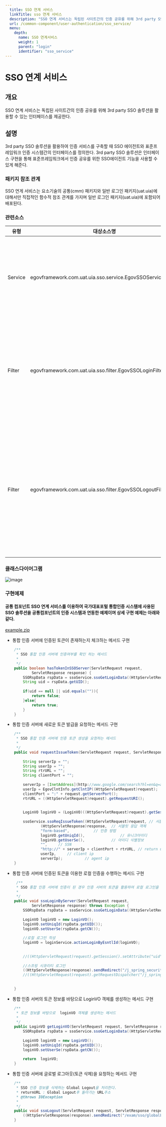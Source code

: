 ```yaml
---
  title: SSO 연계 서비스
  linkTitle: sso 연계 서비스
  description: "SSO 연계 서비스는 독립된 사이트간의 인증 공유를 위해 3rd party SSO 솔루션을 활용할 수 있는 인터페이스를 제공한다."
  url: /common-component/user-authentication/sso_service/
  menu:
    depth:
      name: SSO 연계서비스
      weight: 1
      parent: "login"
      identifier: "sso_service"
---
```




# SSO 연계 서비스

## 개요

 SSO 연계 서비스는 독립된 사이트간의 인증 공유를 위해 3rd party SSO 솔루션을 활용할 수 있는 인터페이스를 제공한다.

## 설명

 3rd party SSO 솔루션을 활용하여 인증 서비스를 구축할 때 SSO 에이전트와 표준프레임워크 인증 시스템간의 인터페이스를 정의한다. 3rd party SSO 솔루션은 인터페이스 구현을 통해 표준프레임워크에서 인증 공유를 위한 SSO에이전트 기능을 사용할 수 있게 해준다.

### 패키지 참조 관계

 SSO 연게 서비스는 요소기술의 공통(cmm) 패키지와 일반 로그인 패키지(uat.uia)에 대해서만 직접적인 함수적 참조 관계를 가지며 일반 로그인 패키지(uat.uia)에 포함되어 배포된다.

### 관련소스

| 유형 | 대상소스명 | 비고 |
| --- | --- | --- |
| Service | egovframework.com.uat.uia.sso.service.EgovSSOService.java | SSO연계 서비스 인터페이스를 정의하는 클래스 |
| Filter | egovframework.com.uat.uia.sso.filter.EgovSSOLoginFilter.java | SSO서버와 연계를 통해 SSO 인증을 실행하는 필터 클래스 |
| Filter | egovframework.com.uat.uia.sso.filter.EgovSSOLogoutFilter.java | 로그아웃 요청시 SSO서버의 글로벌 로그아웃을 처리해 주는 필터 클래스 |

### 클래스다이어그램

 ![image](./images/uat-sso_component.jpg)

### 구현예제

#### 공통 컴포넌트 SSO 연계 서비스를 이용하여 국가대표포털 통합인증 시스템에 사용된 SSO 솔루션을 공통컴포넌트의 인증 시스템과 연동한 예제이며 상세 구현 예제는 아래와 같다.

 [example.zip](https://www.egovframe.go.kr/wiki/lib/exe/fetch.php?media=egovframework:com:v2:uat:example.zip)

- 통합 인증 서버에 인증된 토큰이 존재하는지 체크하는 메서드 구현

```java
    /**
	 * SSO 통합 인증 서버에 인증여부를 확인 하는 메서드
	 * 
	 */
	public boolean hasTokenInSSOServer(ServletRequest request,
			ServletResponse response) {
		SSORspData rspData = ssoService.ssoGetLoginData((HttpServletRequest)request);
		String uid = rspData.getUID();
 
		if(uid == null || uid.equals("")){
			return false;
		}else{
			return true;
		}
	}
```

- 통합 인증 서버에 새로운 토큰 발급을 요청하는 메서드 구현

```java
    /**
	 * SSO 통합 인증 서버에 인증 토큰 생성을 요청하는 메서드
	 * 
	 */
	public void requestIssueToken(ServletRequest request, ServletResponse response) throws Exception {
 
		String serverIp = "";
    	String userIp = "";
    	String rtrURL = "";
    	String clientPort = "";
 
		serverIp = [InetAddress](http://www.google.com/search?hl=en&q=allinurl%3Ainetaddress+java.sun.com&btnI=I%27m%20Feeling%20Lucky).getLocalHost().getHostAddress();
		userIp = EgovClntInfo.getClntIP((HttpServletRequest)request);
		clientPort = ":" + request.getServerPort();	
    	rtrURL = ((HttpServletRequest)request).getRequestURI();
 
 
    	LoginVO loginVO = (LoginVO)((HttpServletRequest)request).getSession().getAttribute("loginVO");	
 
		ssoService.ssoReqIssueToken((HttpServletRequest)request, // 서블릿 요청 객체
			    (HttpServletResponse)response,	// 서블릿 응답 객체
                "form-based",			// 인증 방법
                loginVO.getUniqId(),				// 유니크아이디
                loginVO.getUserSe(),			// 아이디 식별정보
                "",		// SSN
                "http://" + serverIp + clientPort + rtrURL, // return url
                userIp,		// client ip
                serverIp);			// agent ip
	}
```

- 통합 인증 서버에 인증된 토큰을 이용한 로컬 인증을 수행하는 메서드 구현

```java
     /**
	 * SSO 통합 인증 서버에 인증이 된 경우 인증 서버의 토큰을 활용하여 로컬 로그인을 처리하는 메서드
	 * 
	 */
	public void ssoLoginByServer(ServletRequest request,
			ServletResponse response) throws Exception {
		SSORspData rspData = ssoService.ssoGetLoginData((HttpServletRequest)request);
 
		LoginVO loginVO = new LoginVO();
		loginVO.setUniqId(rspData.getUID());
		loginVO.setUserSe(rspData.getCN());
 
		//로컬 로그인 작성
		loginVO = loginService.actionLoginByEsntlId(loginVO);
 
 
		//((HttpServletRequest)request).getSession().setAttribute("uid", rspData.getUID());
 
		//스프링 시큐리티 로그인
		((HttpServletResponse)response).sendRedirect("/j_spring_security_check?j_username=" + loginVO.getUserSe() + loginVO.getId() + "&j_password=" + loginVO.getUniqId());
		//((HttpServletRequest)request).getRequestDispatcher("/j_spring_security_check?j_username=" + loginVO.getUserSe() + loginVO.getId() + "&j_password=" +                loginVO.getUniqId()).forward(request, response);
 
 
	}
```

- 통합 인증 서버의 토큰 정보를 바탕으로 LoginVO 객체를 생성하는 메서드 구현

```java
    /**
	 * 토큰 정보를 바탕으로  loginVO 객체를 생성하는 메서드
	 * 
	 */
	public LoginVO getLoginVO(ServletRequest request, ServletResponse response){
		SSORspData rspData = ssoService.ssoGetLoginData((HttpServletRequest)request);
 
		LoginVO loginVO = new LoginVO();
		loginVO.setUniqId(rspData.getUID());
		loginVO.setUserSe(rspData.getCN());
 
		return  loginVO;
	}
```

- 통합 인증 서버에 글로벌 로그아웃(토큰 삭제)을 요청하는 메서드 구현

```java
    /**
	 * SSO 인증 정보를 삭제하는 Global Logout을 처리한다.
	 * returnURL : Global Logout후 돌아가는 URL주소
	 * @throws IOException 
	 * 
	 */
	public void ssoLogout(ServletRequest request, ServletResponse response, String returnURL) throws [IOException](http://www.google.com/search?hl=en&q=allinurl%3Aioexception+java.sun.com&btnI=I%27m%20Feeling%20Lucky){
		((HttpServletResponse)response).sendRedirect("/exam/sso/globalLogout.do?returnURL=" + returnURL);
	}
```